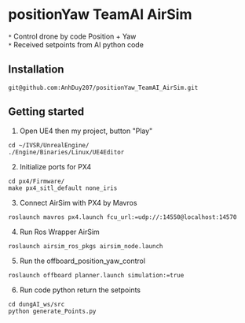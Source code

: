 # positionYaw TeamAI AirSim
`*` Control drone by code Position + Yaw <br>
`*` Received setpoints from AI python code <br>

## Installation
```
git@github.com:AnhDuy207/positionYaw_TeamAI_AirSim.git
```

## Getting started
1. Open UE4 then my project, button "Play"
```
cd ~/IVSR/UnrealEngine/
./Engine/Binaries/Linux/UE4Editor
```
2. Initialize ports for PX4  
```
cd px4/Firmware/ 
make px4_sitl_default none_iris 
```
3. Connect AirSim with PX4 by Mavros
```
roslaunch mavros px4.launch fcu_url:=udp://:14550@localhost:14570
```
4. Run Ros Wrapper AirSim
```
roslaunch airsim_ros_pkgs airsim_node.launch
```
5. Run the offboard_position_yaw_control
```
roslaunch offboard planner.launch simulation:=true 
```
6. Run code python return the setpoints
```
cd dungAI_ws/src
python generate_Points.py
```
